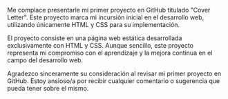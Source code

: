 Me complace presentarle mi primer proyecto en GitHub titulado "Cover Letter". Este proyecto marca mi incursión inicial en el desarrollo web, utilizando únicamente HTML y CSS para su implementación.

El proyecto consiste en una página web estática desarrollada exclusivamente con HTML y CSS. Aunque sencillo, este proyecto representa mi compromiso con el aprendizaje y la mejora continua en el campo del desarrollo web.

Agradezco sinceramente su consideración al revisar mi primer proyecto en GitHub. Estoy ansioso/a por recibir cualquier comentario o sugerencia que pueda tener sobre el mismo.
